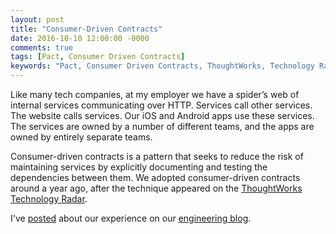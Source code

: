 ```yaml
---
layout: post
title: "Consumer-Driven Contracts"
date: 2016-10-10 12:00:00 -0000
comments: true
tags: [Pact, Consumer Driven Contracts]
keywords: "Pact, Consumer Driven Contracts, ThoughtWorks, Technology Radar, api, services, contracts"
---
```


Like many tech companies, at my employer we have a spider’s web of internal services communicating over HTTP. Services call other services. The website calls services. Our iOS and Android apps use these services. The services are owned by a number of different teams, and the apps are owned by entirely separate teams. 

Consumer-driven contracts is a pattern that seeks to reduce the risk of maintaining services by explicitly documenting and testing the dependencies between them. We adopted consumer-driven contracts around a year ago, after the technique appeared on the [ThoughtWorks Technology Radar](https://www.thoughtworks.com/radar/tools/pact-pacto). 

I've [posted](https://engineering.moonpig.com/development/consumer-driven-contracts) about our experience on our [engineering blog](https://engineering.moonpig.com/).